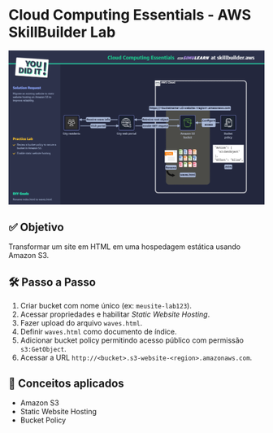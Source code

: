 # Cloud Computing Essentials - AWS SkillBuilder Lab

![Cloud Computing Essentials](./CloudComputingEssentials.png)

## ✅ Objetivo

Transformar um site em HTML em uma hospedagem estática usando Amazon S3.

## 🛠️ Passo a Passo

1. Criar bucket com nome único (ex: `meusite-lab123`).
2. Acessar propriedades e habilitar *Static Website Hosting*.
3. Fazer upload do arquivo `waves.html`.
4. Definir `waves.html` como documento de índice.
5. Adicionar bucket policy permitindo acesso público com permissão `s3:GetObject`.
6. Acessar a URL `http://<bucket>.s3-website-<region>.amazonaws.com`.

## 🧠 Conceitos aplicados

- Amazon S3
- Static Website Hosting
- Bucket Policy
